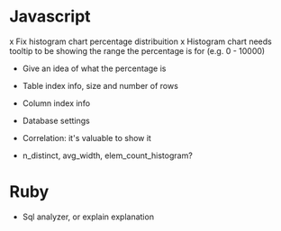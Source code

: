 # Javascript
x Fix histogram chart percentage distribuition
  x Histogram chart needs tooltip to be showing the range the percentage is for (e.g. 0 - 10000)
- Give an idea of what the percentage is 
- Table index info, size and number of rows
- Column index info
- Database settings

- Correlation: it's valuable to show it
- n_distinct, avg_width, elem_count_histogram?

# Ruby
- Sql analyzer, or explain explanation


